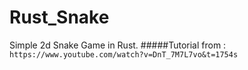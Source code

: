 # Rust_Snake
Simple 2d Snake Game in Rust.
#####Tutorial from : 
```https://www.youtube.com/watch?v=DnT_7M7L7vo&t=1754s```
